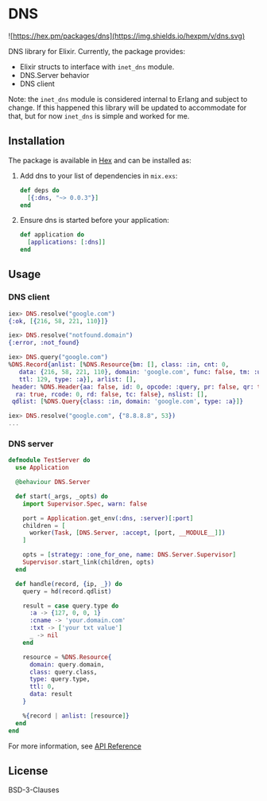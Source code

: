 # DNS
![https://hex.pm/packages/dns](https://img.shields.io/hexpm/v/dns.svg)

DNS library for Elixir. Currently, the package provides:

- Elixir structs to interface with `inet_dns` module.
- DNS.Server behavior
- DNS client

Note: the `inet_dns` module is considered internal to Erlang and subject to
change. If this happened this library will be updated to accommodate for that,
but for now `inet_dns` is simple and worked for me.

## Installation

The package is available in [Hex](https://hex.pm) and can be installed as:

  1. Add dns to your list of dependencies in `mix.exs`:

        ```elixir
        def deps do
          [{:dns, "~> 0.0.3"}]
        end
        ```

  2. Ensure dns is started before your application:

        ```elixir
        def application do
          [applications: [:dns]]
        end
        ```

## Usage

### DNS client

```elixir
iex> DNS.resolve("google.com")
{:ok, [{216, 58, 221, 110}]}

iex> DNS.resolve("notfound.domain")
{:error, :not_found}

iex> DNS.query("google.com")
%DNS.Record{anlist: [%DNS.Resource{bm: [], class: :in, cnt: 0,
   data: {216, 58, 221, 110}, domain: 'google.com', func: false, tm: :undefined,
   ttl: 129, type: :a}], arlist: [],
 header: %DNS.Header{aa: false, id: 0, opcode: :query, pr: false, qr: true,
  ra: true, rcode: 0, rd: false, tc: false}, nslist: [],
 qdlist: [%DNS.Query{class: :in, domain: 'google.com', type: :a}]}

iex> DNS.resolve("google.com", {"8.8.8.8", 53})
...
```

### DNS server

```elixir
defmodule TestServer do
  use Application

  @behaviour DNS.Server

  def start(_args, _opts) do
    import Supervisor.Spec, warn: false

    port = Application.get_env(:dns, :server)[:port]
    children = [
      worker(Task, [DNS.Server, :accept, [port, __MODULE__]])
    ]

    opts = [strategy: :one_for_one, name: DNS.Server.Supervisor]
    Supervisor.start_link(children, opts)
  end

  def handle(record, {ip, _}) do
    query = hd(record.qdlist)

    result = case query.type do
      :a -> {127, 0, 0, 1}
      :cname -> 'your.domain.com'
      :txt -> ['your txt value']
      _ -> nil
    end

    resource = %DNS.Resource{
      domain: query.domain,
      class: query.class,
      type: query.type,
      ttl: 0,
      data: result
    }

    %{record | anlist: [resource]}
  end
end
```

For more information, see [API Reference](https://hexdocs.pm/dns/1.0.1/api-reference.html)

## License

BSD-3-Clauses
